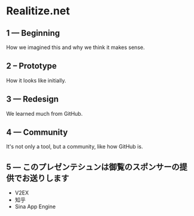# Realitize.net

## 1 — Beginning

How we imagined this and why we think it makes sense.

## 2 – Prototype

How it looks like initially.

## 3 — Redesign

We learned much from GitHub.

## 4 — Community

It's not only a tool, but a community, like how GitHub is.

## 5 — このプレゼンテシュンは御覧のスポンサーの提供でお送りします

- V2EX
- 知乎
- Sina App Engine